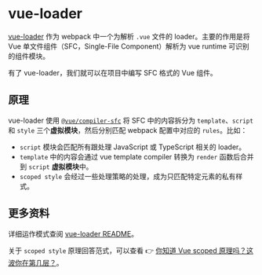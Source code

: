 # vue-loader

[vue-loader](https://github.com/vuejs/vue-loader) 作为 webpack 中一个为解析 `.vue` 文件的 loader。主要的作用是将 Vue 单文件组件（SFC，Single-File Component）解析为 vue runtime 可识别的组件模块。

有了 vue-loader，我们就可以在项目中编写 SFC 格式的 Vue 组件。

## 原理

vue-loader 使用 [`@vue/compiler-sfc`](https://www.npmjs.com/package/@vue/compiler-sfc) 将 SFC 中的内容拆分为 `template`、`script` 和 `style` 三个**虚拟模块**，然后分别匹配 webpack 配置中对应的 `rules`。比如：

- `script` 模块会匹配所有跟处理 JavaScript 或 TypeScript 相关的 loader。
- `template` 中的内容会通过 vue template compiler 转换为 `render` 函数后合并到 `script` **虚拟模块**中。
- `scoped style` 会经过一些处理策略的处理，成为只匹配特定元素的私有样式。

## 更多资料

详细运作模式查阅 [vue-loader README](https://github.com/vuejs/vue-loader#what-is-vue-loader)。

关于 `scoped style` 原理回答范式，可以查看 👉 [你知道 Vue scoped 原理吗？这波你在第几层？](https://juejin.cn/post/7098569051860893709#comment)。
